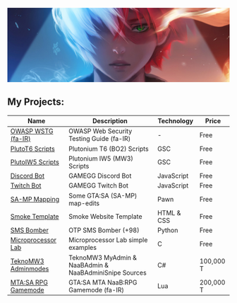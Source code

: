 ![Header MH11 GitHub](todoroki-header.jpg)

## My Projects:

| Name                                                                         | Description                                            | Technology | Price     |
| ---------------------------------------------------------------------------- | ------------------------------------------------------ | ---------- | --------- |
| [OWASP WSTG (fa-IR)](https://github.com/whoismh11/OWASP_WSTG_FA)             | OWASP Web Security Testing Guide (fa-IR)               | -          | Free      |
| [PlutoT6 Scripts](https://github.com/naabclan/plutot6-scripts)               | Plutonium T6 (BO2) Scripts                             | GSC        | Free      |
| [PlutoIW5 Scripts](https://github.com/naabclan/plutoiw5-scripts)             | Plutonium IW5 (MW3) Scripts                            | GSC        | Free      |
| [Discord Bot](https://github.com/whoismh11/Discord_Bot)                      | GAMEGG Discord Bot                                     | JavaScript | Free      |
| [Twitch Bot](https://github.com/whoismh11/Twitch_Bot)                        | GAMEGG Twitch Bot                                      | JavaScript | Free      |
| [SA-MP Mapping](https://github.com/naabclan/samp-mapping)                    | Some GTA:SA (SA-MP) map-edits                          | Pawn       | Free      |
| [Smoke Template](https://github.com/whoismh11/Smoke_Template)                | Smoke Website Template                                 | HTML & CSS | Free      |
| [SMS Bomber](https://github.com/whoismh11/SMS_Bomber)                        | OTP SMS Bomber (+98)                                   | Python     | Free      |
| [Microprocessor Lab](https://github.com/whoismh11/Microprocessor_Lab)        | Microprocessor Lab simple examples                     | C          | Free      |
| [TeknoMW3 Adminmodes](https://gamegg.ir/files/file/21-teknomw3-admin-source) | TeknoMW3 MyAdmin & NaaBAdmin & NaaBAdminiSnipe Sources | C#         | 100,000 T |
| [MTA:SA RPG Gamemode](https://gamegg.ir/files/file/11-mta-rpg-gamemode)      | GTA:SA MTA NaaB:RPG Gamemode (fa-IR)                   | Lua        | 200,000 T |
